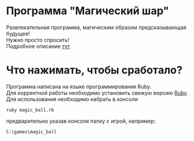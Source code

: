# Программа "Магический шар"
Развлекательная программа, магическим образом предсказывающая будущее!  
Нужно просто спросить!  
Подробное описание [тут](https://ru.wikipedia.org/wiki/Magic_8_ball)

# Что нажимать, чтобы сработало?  
Программа написана на языке программирования Ruby.  
Для корректной работы необходимо установить свежую версию [Ruby](https://www.ruby-lang.org/ru/downloads/).  
Для использования необходимо набрать в консоли
```
ruby magic_ball.rb
```
предварительно указав консоли папку с игрой, например:
```
C:\games\magic_ball
```

